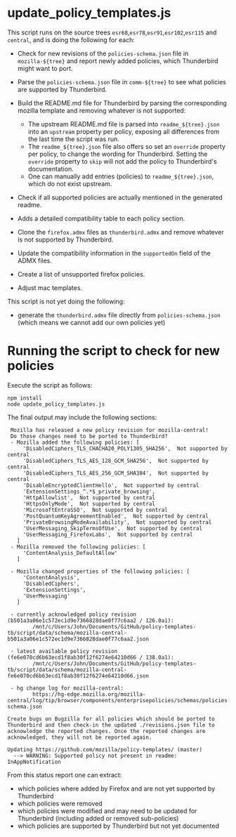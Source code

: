 update_policy_templates.js
==========================

This script runs on the source trees `esr68`,`esr78`,`esr91`,`esr102`,`esr115` and `central`, and is doing the following for each:

* Check for new revisions of the `policies-schema.json` file in `mozilla-${tree}` and report newly added policies, which Thunderbird might want to port.
* Parse the `policies-schema.json` file in `comm-${tree}` to see what policies are supported by Thunderbird.
* Build the README.md file for Thunderbird by parsing the corresponding mozilla template and removing whatever is not supported:
    - The upstream README.md file is parsed into `readme_${tree}.json` into an `upstream` property per policy, exposing all differences from the last time the script was run.
    - The `readme_${tree}.json` file also offers so set an `override` property per policy, to change the wording for Thunderbird. Setting the `override` property to `skip` will not add the policy to Thunderbird's documentation.
    - One can manually add entries (policies) to `readme_${tree}.json`, which do not exist upstream.

* Check if all supported policies are actually mentioned in the generated readme.
* Adds a detailed compatibility table to each policy section.
* Clone the `firefox.admx` files as `thunderbird.admx` and remove whatever is not supported by Thunderbird.
* Update the compatibility information in the `supportedOn` field of the ADMX files.
* Create a list of unsupported firefox policies.
* Adjust mac templates.

This script is not yet doing the following:
* generate the `thunderbird.admx` file directly from `policies-schema.json` (which means we cannot add our own policies yet)

Running the script to check for new policies
============================================

Execute the script as follows:

```
npm install
node update_policy_templates.js
```

The final output may include the following sections:

```
 Mozilla has released a new policy revision for mozilla-central!
 Do those changes need to be ported to Thunderbird?
 - Mozilla added the following policies: [
     'DisabledCiphers_TLS_CHACHA20_POLY1305_SHA256',  Not supported by central
     'DisabledCiphers_TLS_AES_128_GCM_SHA256',  Not supported by central
     'DisabledCiphers_TLS_AES_256_GCM_SHA384',  Not supported by central
     'DisableEncryptedClientHello',  Not supported by central
     'ExtensionSettings_^.*$_private_browsing',
     'HttpAllowlist',  Not supported by central
     'HttpsOnlyMode',  Not supported by central
     'MicrosoftEntraSSO',  Not supported by central
     'PostQuantumKeyAgreementEnabled',  Not supported by central
     'PrivateBrowsingModeAvailability',  Not supported by central
     'UserMessaging_SkipTermsOfUse',  Not supported by central
     'UserMessaging_FirefoxLabs',  Not supported by central
   ]
 - Mozilla removed the following policies: [
     'ContentAnalysis_DefaultAllow'
   ]
 
 - Mozilla changed properties of the following policies: [
     'ContentAnalysis',
     'DisabledCiphers',
     'ExtensionSettings',
     'UserMessaging'
   ]

 - currently acknowledged policy revision (b501a3a06e1c572ec1d9e7366828dae0f77c6aa2 / 126.0a1):
        /mnt/c/Users/John/Documents/GitHub/policy-templates-tb/script/data/schema/mozilla-central-b501a3a06e1c572ec1d9e7366828dae0f77c6aa2.json

 - latest available policy revision (fe6e070cd6b63ecd1f8ab30f12f6274e64210d66 / 138.0a1):
        /mnt/c/Users/John/Documents/GitHub/policy-templates-tb/script/data/schema/mozilla-central-fe6e070cd6b63ecd1f8ab30f12f6274e64210d66.json

 - hg change log for mozilla-central:
        https://hg-edge.mozilla.org/mozilla-central/log/tip/browser/components/enterprisepolicies/schemas/policies-schema.json

Create bugs on Bugzilla for all policies which should be ported to Thunderbird and then check-in the updated ./revisions.json file to acknowledge the reported changes. Once the reported changes are acknowledged, they will not be reported again.

Updating https://github.com/mozilla/policy-templates/ (master)
  --> WARNING: Supported policy not present in readme: InAppNotification
```

From this status report one can extract:
* which policies where added by Firefox and are not yet supported by Thunderbird
* which policies were removed
* which policies were modified and may need to be updated for Thunderbird (including added or removed sub-policies)
* which policies are supported by Thunderbird but not yet documented
